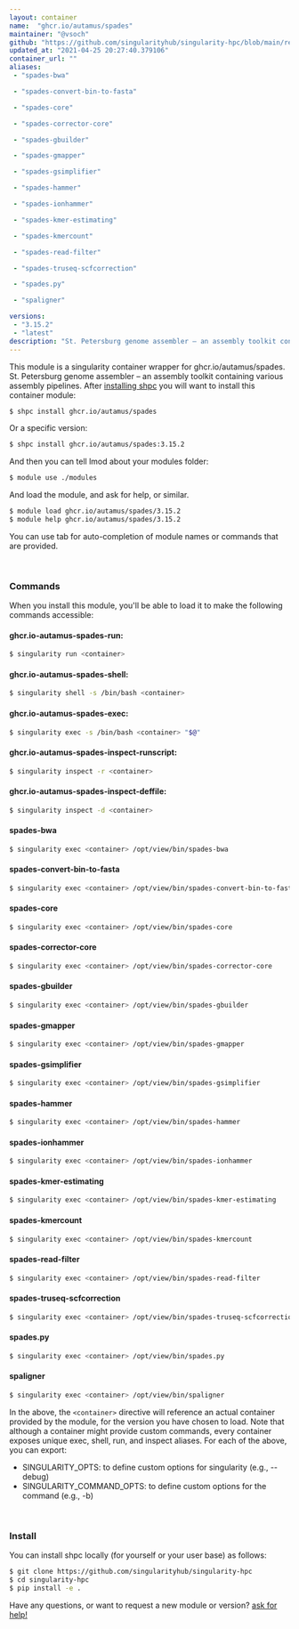 ```yaml
---
layout: container
name:  "ghcr.io/autamus/spades"
maintainer: "@vsoch"
github: "https://github.com/singularityhub/singularity-hpc/blob/main/registry/ghcr.io/autamus/spades/container.yaml"
updated_at: "2021-04-25 20:27:40.379106"
container_url: ""
aliases:
 - "spades-bwa"

 - "spades-convert-bin-to-fasta"

 - "spades-core"

 - "spades-corrector-core"

 - "spades-gbuilder"

 - "spades-gmapper"

 - "spades-gsimplifier"

 - "spades-hammer"

 - "spades-ionhammer"

 - "spades-kmer-estimating"

 - "spades-kmercount"

 - "spades-read-filter"

 - "spades-truseq-scfcorrection"

 - "spades.py"

 - "spaligner"

versions:
 - "3.15.2"
 - "latest"
description: "St. Petersburg genome assembler – an assembly toolkit containing various assembly pipelines."
---
```


This module is a singularity container wrapper for ghcr.io/autamus/spades.
St. Petersburg genome assembler – an assembly toolkit containing various assembly pipelines.
After [installing shpc](#install) you will want to install this container module:

```bash
$ shpc install ghcr.io/autamus/spades
```

Or a specific version:

```bash
$ shpc install ghcr.io/autamus/spades:3.15.2
```

And then you can tell lmod about your modules folder:

```bash
$ module use ./modules
```

And load the module, and ask for help, or similar.

```bash
$ module load ghcr.io/autamus/spades/3.15.2
$ module help ghcr.io/autamus/spades/3.15.2
```

You can use tab for auto-completion of module names or commands that are provided.

<br>

### Commands

When you install this module, you'll be able to load it to make the following commands accessible:

#### ghcr.io-autamus-spades-run:

```bash
$ singularity run <container>
```

#### ghcr.io-autamus-spades-shell:

```bash
$ singularity shell -s /bin/bash <container>
```

#### ghcr.io-autamus-spades-exec:

```bash
$ singularity exec -s /bin/bash <container> "$@"
```

#### ghcr.io-autamus-spades-inspect-runscript:

```bash
$ singularity inspect -r <container>
```

#### ghcr.io-autamus-spades-inspect-deffile:

```bash
$ singularity inspect -d <container>
```


#### spades-bwa
       
```bash
$ singularity exec <container> /opt/view/bin/spades-bwa
```


#### spades-convert-bin-to-fasta
       
```bash
$ singularity exec <container> /opt/view/bin/spades-convert-bin-to-fasta
```


#### spades-core
       
```bash
$ singularity exec <container> /opt/view/bin/spades-core
```


#### spades-corrector-core
       
```bash
$ singularity exec <container> /opt/view/bin/spades-corrector-core
```


#### spades-gbuilder
       
```bash
$ singularity exec <container> /opt/view/bin/spades-gbuilder
```


#### spades-gmapper
       
```bash
$ singularity exec <container> /opt/view/bin/spades-gmapper
```


#### spades-gsimplifier
       
```bash
$ singularity exec <container> /opt/view/bin/spades-gsimplifier
```


#### spades-hammer
       
```bash
$ singularity exec <container> /opt/view/bin/spades-hammer
```


#### spades-ionhammer
       
```bash
$ singularity exec <container> /opt/view/bin/spades-ionhammer
```


#### spades-kmer-estimating
       
```bash
$ singularity exec <container> /opt/view/bin/spades-kmer-estimating
```


#### spades-kmercount
       
```bash
$ singularity exec <container> /opt/view/bin/spades-kmercount
```


#### spades-read-filter
       
```bash
$ singularity exec <container> /opt/view/bin/spades-read-filter
```


#### spades-truseq-scfcorrection
       
```bash
$ singularity exec <container> /opt/view/bin/spades-truseq-scfcorrection
```


#### spades.py
       
```bash
$ singularity exec <container> /opt/view/bin/spades.py
```


#### spaligner
       
```bash
$ singularity exec <container> /opt/view/bin/spaligner
```



In the above, the `<container>` directive will reference an actual container provided
by the module, for the version you have chosen to load. Note that although a container
might provide custom commands, every container exposes unique exec, shell, run, and
inspect aliases. For each of the above, you can export:

 - SINGULARITY_OPTS: to define custom options for singularity (e.g., --debug)
 - SINGULARITY_COMMAND_OPTS: to define custom options for the command (e.g., -b)

<br>
  
### Install

You can install shpc locally (for yourself or your user base) as follows:

```bash
$ git clone https://github.com/singularityhub/singularity-hpc
$ cd singularity-hpc
$ pip install -e .
```

Have any questions, or want to request a new module or version? [ask for help!](https://github.com/singularityhub/singularity-hpc/issues)